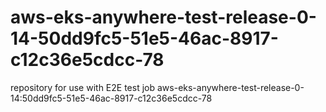 # aws-eks-anywhere-test-release-0-14-50dd9fc5-51e5-46ac-8917-c12c36e5cdcc-78
repository for use with E2E test job aws-eks-anywhere-test-release-0-14:50dd9fc5-51e5-46ac-8917-c12c36e5cdcc-78
